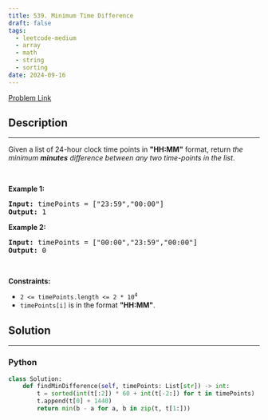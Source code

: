 ```yaml
---
title: 539. Minimum Time Difference
draft: false
tags: 
  - leetcode-medium
  - array
  - math
  - string
  - sorting
date: 2024-09-16
---
```


[Problem Link](https://leetcode.com/problems/minimum-time-difference/)

## Description

---
Given a list of 24-hour clock time points in <strong>&quot;HH:MM&quot;</strong> format, return <em>the minimum <b>minutes</b> difference between any two time-points in the list</em>.
<p>&nbsp;</p>
<p><strong class="example">Example 1:</strong></p>
<pre><strong>Input:</strong> timePoints = ["23:59","00:00"]
<strong>Output:</strong> 1
</pre><p><strong class="example">Example 2:</strong></p>
<pre><strong>Input:</strong> timePoints = ["00:00","23:59","00:00"]
<strong>Output:</strong> 0
</pre>
<p>&nbsp;</p>
<p><strong>Constraints:</strong></p>

<ul>
	<li><code>2 &lt;= timePoints.length &lt;= 2 * 10<sup>4</sup></code></li>
	<li><code>timePoints[i]</code> is in the format <strong>&quot;HH:MM&quot;</strong>.</li>
</ul>


## Solution

---
### Python
``` py title='minimum-time-difference'
class Solution:
    def findMinDifference(self, timePoints: List[str]) -> int:
        t = sorted(int(t[:2]) * 60 + int(t[-2:]) for t in timePoints)
        t.append(t[0] + 1440)
        return min(b - a for a, b in zip(t, t[1:]))
```

